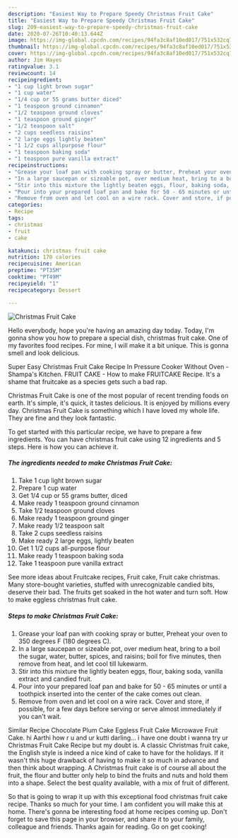 ```yaml
---
description: "Easiest Way to Prepare Speedy Christmas Fruit Cake"
title: "Easiest Way to Prepare Speedy Christmas Fruit Cake"
slug: 209-easiest-way-to-prepare-speedy-christmas-fruit-cake
date: 2020-07-26T10:40:13.644Z
image: https://img-global.cpcdn.com/recipes/94fa3c8af10ed017/751x532cq70/christmas-fruit-cake-recipe-main-photo.jpg
thumbnail: https://img-global.cpcdn.com/recipes/94fa3c8af10ed017/751x532cq70/christmas-fruit-cake-recipe-main-photo.jpg
cover: https://img-global.cpcdn.com/recipes/94fa3c8af10ed017/751x532cq70/christmas-fruit-cake-recipe-main-photo.jpg
author: Jim Hayes
ratingvalue: 3.1
reviewcount: 14
recipeingredient:
- "1 cup light brown sugar"
- "1 cup water"
- "1/4 cup or 55 grams butter diced"
- "1 teaspoon ground cinnamon"
- "1/2 teaspoon ground cloves"
- "1 teaspoon ground ginger"
- "1/2 teaspoon salt"
- "2 cups seedless raisins"
- "2 large eggs lightly beaten"
- "1 1/2 cups allpurpose flour"
- "1 teaspoon baking soda"
- "1 teaspoon pure vanilla extract"
recipeinstructions:
- "Grease your loaf pan with cooking spray or butter, Preheat your oven to 350 degrees F (180 degrees C)."
- "In a large saucepan or sizeable pot, over medium heat, bring to a boil the sugar, water, butter, spices, and raisins; boil for five minutes, then remove from heat, and let cool till lukewarm."
- "Stir into this mixture the lightly beaten eggs, flour, baking soda, vanilla extract and candied fruit."
- "Pour into your prepared loaf pan and bake for 50 - 65 minutes or until a toothpick inserted into the center of the cake comes out clean."
- "Remove from oven and let cool on a wire rack. Cover and store, if possible, for a few days before serving or serve almost immediately if you can&#39;t wait."
categories:
- Recipe
tags:
- christmas
- fruit
- cake

katakunci: christmas fruit cake 
nutrition: 170 calories
recipecuisine: American
preptime: "PT35M"
cooktime: "PT49M"
recipeyield: "1"
recipecategory: Dessert

---
```



![Christmas Fruit Cake](https://img-global.cpcdn.com/recipes/94fa3c8af10ed017/751x532cq70/christmas-fruit-cake-recipe-main-photo.jpg)

Hello everybody, hope you're having an amazing day today. Today, I'm gonna show you how to prepare a special dish, christmas fruit cake. One of my favorites food recipes. For mine, I will make it a bit unique. This is gonna smell and look delicious.

Super Easy Christmas Fruit Cake Recipe In Pressure Cooker Without Oven - Shampa&#39;s Kitchen. FRUIT CAKE - How to make FRUITCAKE Recipe. It&#39;s a shame that fruitcake as a species gets such a bad rap.

Christmas Fruit Cake is one of the most popular of recent trending foods on earth. It's simple, it's quick, it tastes delicious. It is enjoyed by millions every day. Christmas Fruit Cake is something which I have loved my whole life. They are fine and they look fantastic.


To get started with this particular recipe, we have to prepare a few ingredients. You can have christmas fruit cake using 12 ingredients and 5 steps. Here is how you can achieve it.

<!--inarticleads1-->

##### The ingredients needed to make Christmas Fruit Cake:

1. Take 1 cup light brown sugar
1. Prepare 1 cup water
1. Get 1/4 cup or 55 grams butter, diced
1. Make ready 1 teaspoon ground cinnamon
1. Take 1/2 teaspoon ground cloves
1. Make ready 1 teaspoon ground ginger
1. Make ready 1/2 teaspoon salt
1. Take 2 cups seedless raisins
1. Make ready 2 large eggs, lightly beaten
1. Get 1 1/2 cups all-purpose flour
1. Make ready 1 teaspoon baking soda
1. Take 1 teaspoon pure vanilla extract


See more ideas about Fruitcake recipes, Fruit cake, Fruit cake christmas. Many store-bought varieties, stuffed with unrecognizable candied bits, deserve their bad. The fruits get soaked in the hot water and turn soft. How to make eggless christmas fruit cake. 

<!--inarticleads2-->

##### Steps to make Christmas Fruit Cake:

1. Grease your loaf pan with cooking spray or butter, Preheat your oven to 350 degrees F (180 degrees C).
1. In a large saucepan or sizeable pot, over medium heat, bring to a boil the sugar, water, butter, spices, and raisins; boil for five minutes, then remove from heat, and let cool till lukewarm.
1. Stir into this mixture the lightly beaten eggs, flour, baking soda, vanilla extract and candied fruit.
1. Pour into your prepared loaf pan and bake for 50 - 65 minutes or until a toothpick inserted into the center of the cake comes out clean.
1. Remove from oven and let cool on a wire rack. Cover and store, if possible, for a few days before serving or serve almost immediately if you can&#39;t wait.


Similar Recipe Chocolate Plum Cake Eggless Fruit Cake Microwave Fruit Cake. hi Aarthi how r u and ur kutti darling… i have one doubt i wanna try ur Christmas Fruit Cake Recipe but my doubt is. A classic Christmas fruit cake, the English style is indeed a nice kind of cake to have for the holidays. If it wasn&#39;t this huge drawback of having to make it so much in advance and then think about wrapping. A Christmas fruit cake is of course all about the fruit, the flour and butter only help to bind the fruits and nuts and hold them into a shape. Select the best quality available, with a mix of fruit of different. 

So that is going to wrap it up with this exceptional food christmas fruit cake recipe. Thanks so much for your time. I am confident you will make this at home. There's gonna be interesting food at home recipes coming up. Don't forget to save this page in your browser, and share it to your family, colleague and friends. Thanks again for reading. Go on get cooking!
